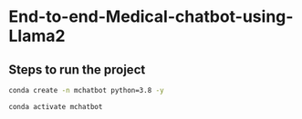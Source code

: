 # End-to-end-Medical-chatbot-using-Llama2

## Steps to run the project

```bash
conda create -n mchatbot python=3.8 -y
```

```bash
conda activate mchatbot
```